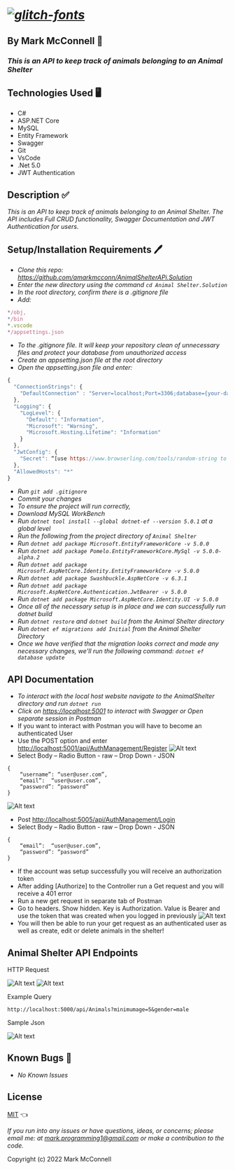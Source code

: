 # _<a href="https://fontmeme.com/glitch-fonts/"><img src="https://fontmeme.com/permalink/220610/63719bb5e4a3c7b5d06f6ce5bcfc6962.png" alt="glitch-fonts" border="0"></a>_

## By **Mark McConnell** 👨

### _This is an API to keep track of animals belonging to an Animal Shelter_

## Technologies Used 🖥️

* C#
* ASP.NET Core
* MySQL
* Entity Framework
* Swagger
* Git
* VsCode
* .Net 5.0
* JWT Authentication

## Description ✅

_This is an API to keep track of animals belonging to an Animal Shelter. The API includes Full CRUD functionality, Swagger Documentation and JWT Authentication for users._

## Setup/Installation Requirements 🖊️

* _Clone this repo: <https://github.com/amarkmcconn/AnimalShelterAPi.Solution>_
* _Enter the new directory using the command ```cd Animal Shelter.Solution```_
* _In the root directory, confirm there is a .gitignore file_
* _Add:_

```js
*/obj,
*/bin
*.vscode
*/appsettings.json
```

* _To the .gitignore file. It will keep your repository clean of unnecessary files and protect your database from unauthorized access_
* _Create an appsetting.json file at the root directory_
* _Open the appsetting.json file and enter:_

```js
{
  "ConnectionStrings": {
    "DefaultConnection" : "Server=localhost;Port=3306;database={your-database};uid=root;pwd={your-password};"
  },
  "Logging": {
    "LogLevel": {
      "Default": "Information",
      "Microsoft": "Warning",
      "Microsoft.Hosting.Lifetime": "Information"
    }
  },
  "JwtConfig": {
    "Secret": “[use https://www.browserling.com/tools/random-string to generate a random 32 length code and enter that code here]”
  },
  "AllowedHosts": "*"
}
```

* _Run ```git add .gitignore```_
* _Commit your changes_
* _To ensure the project will run correctly,_
* _Download MySQL WorkBench_
* _Run ```dotnet tool install --global dotnet-ef --version 5.0.1``` at a global level_
* _Run the following from the project directory of ```Animal Shelter```_
* _Run ```dotnet add package Microsoft.EntityFrameworkCore -v 5.0.0```_
* _Run ```dotnet add package Pomelo.EntityFrameworkCore.MySql -v 5.0.0-alpha.2```_
* _Run ```dotnet add package Microsoft.AspNetCore.Identity.EntityFrameworkCore -v 5.0.0```_
* _Run ```dotnet add package Swashbuckle.AspNetCore -v 6.3.1```_
* _Run ```dotnet add package Microsoft.AspNetCore.Authentication.JwtBearer -v 5.0.0```_
* _Run ```dotnet add package Microsoft.AspNetCore.Identity.UI -v 5.0.0```_
* _Once all of the necessary setup is in place and we can successfully run dotnet build_
* _Run ```dotnet restore``` and ```dotnet build``` from the Animal Shelter directory_
* _Run ```dotnet ef migrations add Initial``` from the Animal Shelter Directory_
* _Once we have verified that the migration looks correct and made any necessary changes, we'll run the following command: ```dotnet ef database update```_

## API Documentation

* _To interact with the local host website navigate to the AnimalShelter directory and run ```dotnet run```_
* _Click on  <https://localhost:5001> to interact with Swagger or Open separate session in Postman_
* If you want to interact with Postman you will have to become an authenticated User
* Use the POST option and enter <http://localhost:5001/api/AuthManagement/Register>
![Alt text](/AnimalShelter/img/Picture4.png)
* Select Body – Radio Button - raw – Drop Down - JSON

```
{
    “username”: “user@user.com”,
    “email”:  “user@user.com”,
    “password”: “password”
}
```
![Alt text](/AnimalShelter/img/Picture5.png)
* Post  <http://localhost:5005/api/AuthManagement/Login>
* Select Body – Radio Button - raw – Drop Down - JSON
```
{
    “email”:  “user@user.com”,
    “password”: “password”
}
```
* If the account was setup successfully you will receive an authorization token
* After adding [Authorize] to the Controller run a Get request and you will receive a 401 error
* Run a new get request in separate tab of Postman
* Go to headers. Show hidden. Key is Authorization. Value is Bearer and use the token that was created when you logged in previously
![Alt text](/AnimalShelter/img/Picture8.png)
* You will then be able to run your get request as an authenticated user as well as create, edit or delete animals in the shelter!

## Animal Shelter API Endpoints

HTTP Request

![Alt text](/AnimalShelter/img/Picture3.png)
![Alt text](/AnimalShelter/img/Picture1.png)

Example Query

```
http://localhost:5000/api/Animals?minimumage=5&gender=male
```

Sample Json

![Alt text](/AnimalShelter/img/Picture2.png)

## Known Bugs 🐛

* _No Known Issues_

## License

[MIT](LICENSE) 👈

_If you run into any issues or have questions, ideas, or concerns;  please email me: at mark.programming1@gmail.com or make a contribution to the code._

Copyright (c) 2022 Mark McConnell
